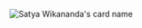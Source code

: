 

![Satya Wikananda's card name](https://cardivo.vercel.app/api?name=Axel%20Calendreau&image=https://avatars.githubusercontent.com/u/36140542?v=4&backgroundColor=%23ecf0f1&description=French%20student%20using%20GitHub%20to%20write%20better%20code&.site=axel-cal.fr&pattern=ticTacToe&colorPattern=%23eaeaea&linkedin=calendreau-axel&github=calaxo)

